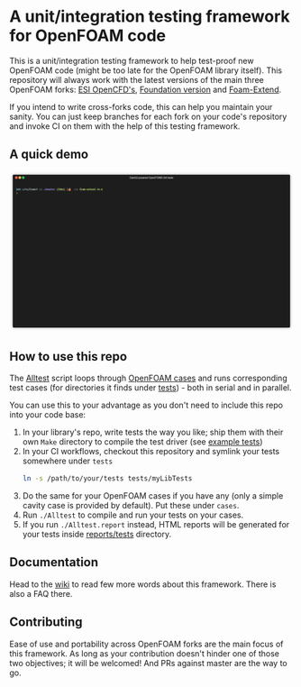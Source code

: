 # A unit/integration testing framework for OpenFOAM code

This is a unit/integration testing framework to help test-proof new OpenFOAM code
(might be too late for the OpenFOAM library itself). This repository will always work with the
latest versions of the main three OpenFOAM forks: [ESI OpenCFD's](https://openfoam.com),
[Foundation version](https://openfoam.org) and
[Foam-Extend](https://sourceforge.net/projects/foam-extend/files/).

If you intend to write cross-forks code, this can help you maintain your sanity. You can
just keep branches for each fork on your code's repository and invoke CI on them with the
help of this testing framework.

## A quick demo

![OpenFOAM unit testing in action](demo.gif)

## How to use this repo

The [Alltest](Alltest) script loops through [OpenFOAM cases](cases) and runs corresponding test cases
(for directories it finds under [tests](tests)) - both in serial and in parallel.

You can use this to your advantage as you don't need to include this repo into your code base:

1. In your library's repo, write tests the way you like;
    ship them with their own `Make` directory to compile the test driver (see [example tests](tests/exampleTests))
2. In your CI workflows, checkout this repository and symlink your tests somewhere under `tests`
    ```bash
    ln -s /path/to/your/tests tests/myLibTests
    ```
3. Do the same for your OpenFOAM cases if you have any (only a simple cavity case is provided by default).
    Put these under `cases`.
4. Run `./Alltest` to compile and run your tests on your cases.
5. If you run `./Alltest.report` instead, HTML reports will be generated for your tests
    inside [reports/tests](reports/tests) directory.

## Documentation

Head to the [wiki](https://github.com/FoamScience/foamUT/wiki)
to read few more words about this framework. There is also a FAQ there.

## Contributing

Ease of use and portability across OpenFOAM forks are the main focus of this framework.
As long as your contribution doesn't hinder one of those two objectives; it will be welcomed!
And PRs against master are the way to go.
